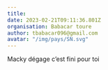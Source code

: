 ```yaml
---
title: 
date: 2023-02-21T09:11:36.801Z
organisation: Babacar toure
author: tbabacar096@gmail.com
avatar: "/img/pays/SN.svg"
---
```


Macky dégage c’est fini pour toi